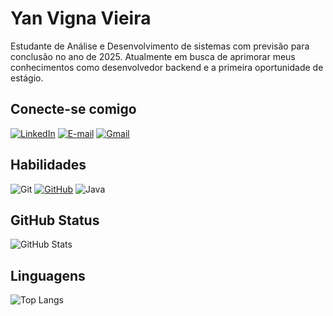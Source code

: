 # Yan Vigna Vieira
Estudante de Análise e Desenvolvimento de sistemas com previsão para conclusão no ano de 2025. Atualmente em busca de aprimorar meus conhecimentos como desenvolvedor backend e a primeira oportunidade de estágio.

## Conecte-se comigo
[![LinkedIn](https://img.shields.io/badge/LinkedIn-0077B5?style=for-the-badge&logo=linkedin&logoColor=white)](https://www.linkedin.com/in/yan-vigna-61a491208/)
[![E-mail](https://img.shields.io/badge/-Email-000?style=for-the-badge&logo=microsoft-outlook&logoColor=007BFF)](mailto:vigna10@hotmail.com)
[![Gmail](https://img.shields.io/badge/Gmail-333333?style=for-the-badge&logo=gmail&logoColor=red)](mailto:yanvigna10@gmail.com)

## Habilidades
![Git](https://img.shields.io/badge/GIT-E44C30?style=for-the-badge&logo=git&logoColor=white)
[![GitHub](https://img.shields.io/badge/GitHub-100000?style=for-the-badge&logo=github&logoColor=white)](https://github.com/yanvigna1)
![Java](https://img.shields.io/badge/java-%23ED8B00.svg?style=for-the-badge&logo=openjdk&logoColor=white)

## GitHub Status
![GitHub Stats](https://github-readme-stats.vercel.app/api?username=yanvigna1&theme=transparent&bg_color=000&border_color=30A3DC&show_icons=true&icon_color=30A3DC&title_color=E94D5F&text_color=FFF)

## Linguagens 
![Top Langs](https://github-readme-stats-git-masterrstaa-rickstaa.vercel.app/api/top-langs/?username=yanvigna1&layout=compact&bg_color=000&border_color=30A3DC&title_color=E94D5F&text_color=FFF)

